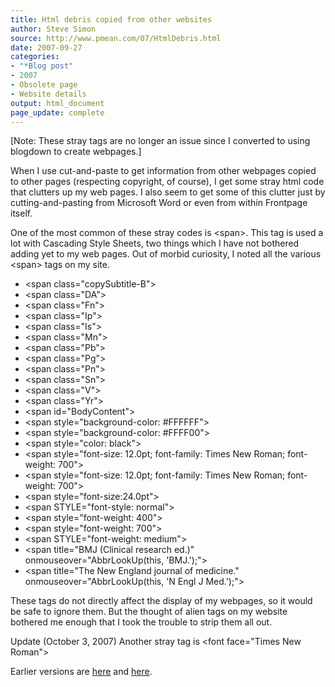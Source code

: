 ```yaml
---
title: Html debris copied from other websites
author: Steve Simon
source: http://www.pmean.com/07/HtmlDebris.html
date: 2007-09-27
categories:
- "*Blog post"
- 2007
- Obsolete page
- Website details
output: html_document
page_update: complete
---
```


[Note: These stray tags are no longer an issue since I converted to using blogdown to create webpages.]

When I use cut-and-paste to get information from other webpages copied to other pages (respecting copyright, of course), I get some stray html code that clutters up my web pages. I also seem to get some of this clutter just by cutting-and-pasting from Microsoft Word or even from within Frontpage itself.

One of the most common of these stray codes is \<span\>. This tag is used a lot with Cascading Style Sheets, two things which I have not bothered adding yet to my web pages. Out of morbid curiosity, I noted all the various \<span\> tags on my site.

+ \<span class="copySubtitle-B"\>
+ \<span class="DA"\>
+ \<span class="Fn"\>
+ \<span class="Ip"\>
+ \<span class="Is"\>
+ \<span class="Mn"\>
+ \<span class="Pb"\>
+ \<span class="Pg"\>
+ \<span class="Pn"\>
+ \<span class="Sn"\>
+ \<span class="V"\>
+ \<span class="Yr"\>
+ \<span id="BodyContent"\>
+ \<span style="background-color: #FFFFFF"\>
+ \<span style="background-color: #FFFF00"\>
+ \<span style="color: black"\>
+ \<span style="font-size: 12.0pt; font-family: Times New Roman; font-weight: 700"\>
+ \<span style="font-size: 12.0pt; font-family: Times New Roman; font-weight: 700"\>
+ \<span style="font-size:24.0pt"\>
+ \<span STYLE="font-style: normal"\>
+ \<span style="font-weight: 400"\>
+ \<span style="font-weight: 700"\>
+ \<span STYLE="font-weight: medium"\>
+ \<span title="BMJ (Clinical research ed.)" onmouseover="AbbrLookUp(this, 'BMJ.');"\>
+ \<span title="The New England journal of medicine." onmouseover="AbbrLookUp(this, 'N Engl J Med.');"\>

These tags do not directly affect the display of my webpages, so it would be safe to ignore them. But the thought of alien tags on my website bothered me enough that I took the trouble to strip them all out.

Update (October 3, 2007) Another stray tag is \<font face="Times New Roman"\>

Earlier versions are [here][sim1] and [here][sim2].

[sim1]: http://www.pmean.com/07/HtmlDebris.html
[sim2]: http://new.pmean.com/HtmlDebris/
